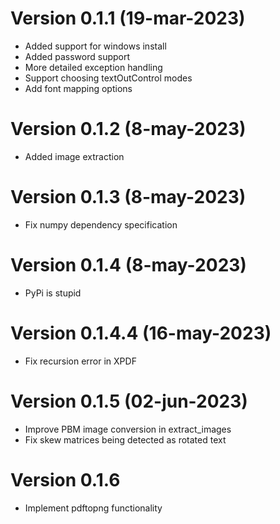 # Version 0.1.1 (19-mar-2023)
 - Added support for windows install
 - Added password support
 - More detailed exception handling
 - Support choosing textOutControl modes
 - Add font mapping options

# Version 0.1.2 (8-may-2023)
 - Added image extraction

# Version 0.1.3 (8-may-2023)
 - Fix numpy dependency specification

# Version 0.1.4 (8-may-2023)
 - PyPi is stupid

# Version 0.1.4.4 (16-may-2023)
 - Fix recursion error in XPDF

# Version 0.1.5 (02-jun-2023)
 - Improve PBM image conversion in extract_images
 - Fix skew matrices being detected as rotated text

# Version 0.1.6
 - Implement pdftopng functionality
